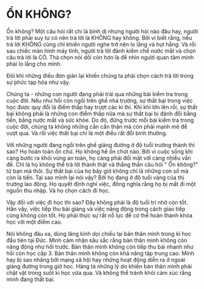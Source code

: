 # ỔN KHÔNG?

<!-- wp:paragraph -->
<p>Ổn không? Một câu hỏi rất chi là bình dị nhưng người hỏi nào đâu hay, người trả lời phải suy tư có nên trả lời là KHÔNG hay không. Bởi vì biết rằng, nếu trả lời KHÔNG cũng chỉ khiến người nghe trở nên lo lắng và hụt hẫng. Và rồi sau chiếc màn hình máy tính, người trả lời đành kiềm chế nước mắt và chọn câu trả lời là CÓ. Thà chọn nói dối còn hơn là để nhìn người quan tâm mình phải lo lắng cho mình.</p>
<!-- /wp:paragraph -->

<!-- wp:paragraph -->
<p>Đôi khi những điều đơn giản lại khiến chúng ta phải chọn cách trả lời trong sự phức tạp hóa như vậy. </p>
<!-- /wp:paragraph -->

<!-- wp:paragraph -->
<p>Chúng ta - những con người đang phải trải qua những bài kiểm tra trong cuộc đời. Nếu như hồi còn ngồi trên ghế nhà trường, sự thất bại trong việc học được quy đổi là điểm thấp hay trượt các kì thi. Khi khi lớn lên rồi, sự thất bại không phải là những con điểm thấp nữa mà sự thất bại bị đánh đổi bằng tiền, bằng nước mắt và sức khỏe. Do đó, đứng trước mỗi bài kiểm tra trong cuộc đời, chúng ta không những cần cẩn thận mà còn phải mạnh mẽ để vượt qua. Và rồi việc thất bại chỉ là một điều rất đỗi bình thường.</p>
<!-- /wp:paragraph -->

<!-- wp:paragraph -->
<p>Với những người đang ngồi trên ghế giảng đường ở độ tuổi trưởng thành thì sao? Họ hoàn toàn ổn chứ. Họ không hề ổn chút nào. Bởi vì cuộc sống khi càng bước ra khỏi vùng an toàn, họ càng phải đối mặt với càng nhiều vấn đề. Chỉ là họ không thể trả lời thành thật và thẳng thắn câu hỏi " Ổn không?" từ bạn mà thôi. Sự thất bại của họ bây giờ không chỉ là những con số mà còn là tiền. Tại sao mình lại nói vậy? Bởi họ đang ở độ tuổi vàng của thị trường lao động. Họ quyết định nghỉ việc, đồng nghĩa rằng họ bị mất đi một nguồn thu nhập. Và họ chọn cách đi học. </p>
<!-- /wp:paragraph -->

<!-- wp:paragraph -->
<p>Vậy đối với việc đi học thì sao? Đây không phải là độ tuổi trí nhớ còn tốt. Hẳn vậy, việc tiếp thu bài giảng và việc năng động trong cách giao tiếp cũng không còn tốt. Họ phải thực sự rất nỗ lực để có thể hoàn thành khóa học với một điểm cao.</p>
<!-- /wp:paragraph -->

<!-- wp:paragraph -->
<p>Nói không đâu xa, dùng lăng kính dọi chiếu lại bản thân mình trong kì học đầu tiên tại Đức. Mình cảm nhận sâu sắc rằng bản thân mình không còn năng động như hồi trước. Bản thân mình không còn tiếp thu bài nhanh như hồi còn học cấp 3. Bản thân mình không còn khả năng tập trung cao. Mình hay bị sao nhãng bởi mạng xã hội hay những hoạt động diễn ra ở ngoài giảng đường trong giờ học. Hàng tá những lý do khiến bản thân mình phải chật vật trong suốt kì học vừa qua. Và không thể tránh khỏi cảm xúc rằng mình đang thất bại. </p>
<!-- /wp:paragraph -->

<!-- wp:paragraph -->
<p> </p>
<!-- /wp:paragraph -->

<!-- wp:paragraph -->
<p></p>
<!-- /wp:paragraph -->

<!-- wp:paragraph -->
<p></p>
<!-- /wp:paragraph -->
